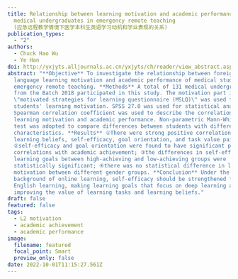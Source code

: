```yaml
---
title: Relationship between learning motivation and academic performance among
  medical undergraduates in emergency remote teaching
  (应急远程教学情境下医学本科生英语学习动机和学业表现的关系)
publication_types:
  - "2"
authors:
  - Chuck Hao Wu
  - Ye Han
doi: http://yxjyts.alljournals.ac.cn/yxjyts/ch/reader/view_abstract.aspx?file_no=202210036&flag=1
abstract: "**Objective** To investigate the relationship between foreign
  language learning motivation and academic performance of medical students in
  emergency remote teaching. **Methods** A total of 131 medical undergraduates
  from the Batch 2018 participated in this study. The motivation part in the
  \"motivated strategies for learning questionnaire (MSLQ)\" was used to test
  students' learning motivation. SPSS 27.0 was used for statistical analysis.
  Spearman correlation coefficient was used to describe the correlation between
  learning motivation and academic performance. Non-parametric Mann-Whitney U
  test was adopted to compare differences between students with different
  characteristics. **Results** ①There were strong positive correlations between
  learning beliefs, self-efficacy, goal orientation, and task value pairwise;
  ②self-efficacy and goal orientation were found to have significant positive
  correlations with academic achievement; ③the differences in self-efficacy and
  learning goals between high-achieving and low-achieving groups were
  statistically significant; ④there was no statistical difference in learning
  motivation between different gender groups. **Conclusion** Under the
  background of online learning, self-efficacy should be strengthened for
  English learning, making learning goals that focus on deep learning and
  improving the value of learning tasks and learning beliefs."
draft: false
featured: false
tags:
  - L2 motivation
  - academic achievement
  - academic performance
image:
  filename: featured
  focal_point: Smart
  preview_only: false
date: 2022-10-01T11:15:27.561Z
---
```

